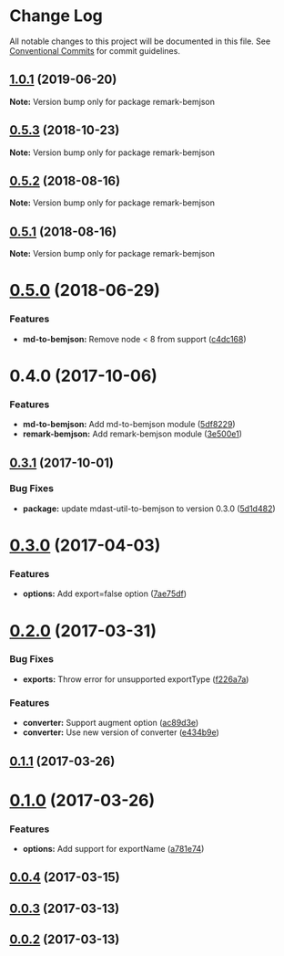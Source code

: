 # Change Log

All notable changes to this project will be documented in this file.
See [Conventional Commits](https://conventionalcommits.org) for commit guidelines.

## [1.0.1](https://github.com/bem-contrib/md-to-bemjson/compare/remark-bemjson@1.0.0...remark-bemjson@1.0.1) (2019-06-20)

**Note:** Version bump only for package remark-bemjson





## [0.5.3](https://github.com/bem-contrib/md-to-bemjson/compare/remark-bemjson@0.5.2...remark-bemjson@0.5.3) (2018-10-23)

**Note:** Version bump only for package remark-bemjson





<a name="0.5.2"></a>
## [0.5.2](https://github.com/bem-contrib/md-to-bemjson/compare/remark-bemjson@0.5.1...remark-bemjson@0.5.2) (2018-08-16)

**Note:** Version bump only for package remark-bemjson





<a name="0.5.1"></a>
## [0.5.1](https://github.com/bem-contrib/md-to-bemjson/compare/remark-bemjson@0.5.0...remark-bemjson@0.5.1) (2018-08-16)

**Note:** Version bump only for package remark-bemjson





<a name="0.5.0"></a>
# [0.5.0](https://github.com/bem-contrib/md-to-bemjson/compare/remark-bemjson@0.4.0...remark-bemjson@0.5.0) (2018-06-29)


### Features

* **md-to-bemjson:** Remove node < 8 from support ([c4dc168](https://github.com/bem-contrib/md-to-bemjson/commit/c4dc168))




<a name="0.4.0"></a>
# 0.4.0 (2017-10-06)


### Features

* **md-to-bemjson:** Add md-to-bemjson module ([5df8229](https://github.com/bem-contrib/md-to-bemjson/commit/5df8229))
* **remark-bemjson:** Add remark-bemjson module ([3e500e1](https://github.com/bem-contrib/md-to-bemjson/commit/3e500e1))




<a name="0.3.1"></a>
## [0.3.1](https://github.com/birhoff/remark-bemjson/compare/v0.3.0...v0.3.1) (2017-10-01)


### Bug Fixes

* **package:** update mdast-util-to-bemjson to version 0.3.0 ([5d1d482](https://github.com/birhoff/remark-bemjson/commit/5d1d482))



<a name="0.3.0"></a>
# [0.3.0](https://github.com/birhoff/remark-bemjson/compare/v0.2.0...v0.3.0) (2017-04-03)


### Features

* **options:** Add export=false option ([7ae75df](https://github.com/birhoff/remark-bemjson/commit/7ae75df))



<a name="0.2.0"></a>
# [0.2.0](https://github.com/birhoff/remark-bemjson/compare/v0.1.1...v0.2.0) (2017-03-31)


### Bug Fixes

* **exports:** Throw error for unsupported exportType ([f226a7a](https://github.com/birhoff/remark-bemjson/commit/f226a7a))


### Features

* **converter:** Support augment option ([ac89d3e](https://github.com/birhoff/remark-bemjson/commit/ac89d3e))
* **converter:** Use new version of converter ([e434b9e](https://github.com/birhoff/remark-bemjson/commit/e434b9e))



<a name="0.1.1"></a>
## [0.1.1](https://github.com/birhoff/remark-bemjson/compare/v0.1.0...v0.1.1) (2017-03-26)



<a name="0.1.0"></a>
# [0.1.0](https://github.com/birhoff/remark-bemjson/compare/v0.0.4...v0.1.0) (2017-03-26)


### Features

* **options:** Add support for exportName ([a781e74](https://github.com/birhoff/remark-bemjson/commit/a781e74))



<a name="0.0.4"></a>
## [0.0.4](https://github.com/birhoff/remark-bemjson/compare/v0.0.3...v0.0.4) (2017-03-15)



<a name="0.0.3"></a>
## [0.0.3](https://github.com/birhoff/remark-bemjson/compare/v0.0.2...v0.0.3) (2017-03-13)



<a name="0.0.2"></a>
## [0.0.2](https://github.com/birhoff/remark-bemjson/compare/v0.0.1...v0.0.2) (2017-03-13)
